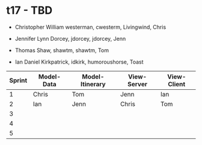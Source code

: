 # t17 - TBD

* Christopher William westerman, cwesterm, Livingwind, Chris

* Jennifer Lynn Dorcey, jdorcey, jdorcey, Jenn

* Thomas Shaw, shawtm, shawtm, Tom

* Ian Daniel Kirkpatrick, idkirk, humoroushorse, Toast

|Sprint| Model-Data | Model-Itinerary | View-Server | View-Client |
|------|------------|-----------------|-------------|-------------|
|1| Chris | Tom | Jenn | Ian
|2| Ian | Jenn | Chris | Tom
|3|
|4|
|5|
